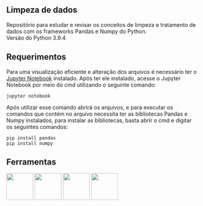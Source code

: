 
## Limpeza de dados
Repositório para estudar e revisar os conceitos de limpeza e tratamento de dados com os frameworks Pandas e Numpy do Python.
<br>
Versão do Python 3.9.4
## Requerimentos
Para uma visualização eficiente e alteração dos arquivos é necessário ter o [Jupyter Notebook](https://jupyter.org/) instalado.  Após ter ele instalado, acesse o Jupyter Notebook por meio do cmd utilizando o seguinte comando:

    jupyter notebook

Após utilizar esse comando abrirá os arquivos, e para executar os comandos que contém no arquivo necessita ter as bibliotecas Pandas e Numpy instalados, para instalar as bibliotecas, basta abrir o cmd e digitar os seguintes comandos:

    pip install pandas
    pip install numpy
    
## Ferramentas
<p float="left">
<img src="https://cdn.jsdelivr.net/gh/devicons/devicon/icons/jupyter/jupyter-original-wordmark.svg" width="70" heigth="100" />
<img src="https://cdn.jsdelivr.net/gh/devicons/devicon/icons/python/python-original-wordmark.svg" width="70" heigth="100" />
<img src="https://cdn.jsdelivr.net/gh/devicons/devicon/icons/pandas/pandas-original-wordmark.svg" width="70" heigth="100" />
<img src="https://cdn.jsdelivr.net/gh/devicons/devicon/icons/numpy/numpy-original-wordmark.svg" width="70" heigth="100" />
</p>

